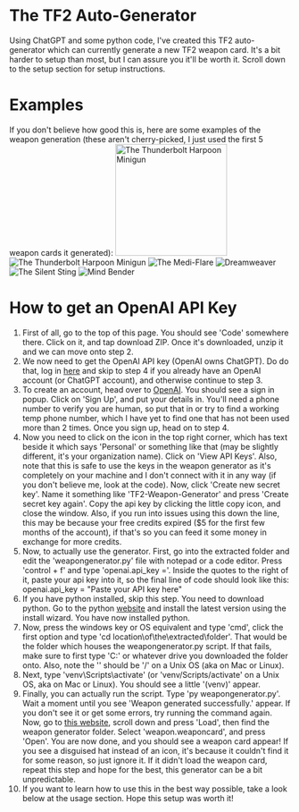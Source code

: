 # The TF2 Auto-Generator
Using ChatGPT and some python code, I've created this TF2 auto-generator which can currently generate a new TF2 weapon card. It's a bit harder to setup than most, but I can assure you it'll be worth it. Scroll down to the setup section for setup instructions.

# Examples
If you don't believe how good this is, here are some examples of the weapon generation (these aren't cherry-picked, I just used the first 5 weapon cards it generated):
<img src="https://github.com/FatalError418/TF2-Auto-Generation/assets/139549531/1942f080-9f01-4e0b-9c23-8dbe5b27d012" alt="The Thunderbolt Harpoon Minigun" width="200"/>
![The Thunderbolt Harpoon Minigun]()
![The Medi-Flare](https://github.com/FatalError418/TF2-Auto-Generation/assets/139549531/34ae155f-c418-4def-8aef-9fdccdfc13e4)
![Dreamweaver](https://github.com/FatalError418/TF2-Auto-Generation/assets/139549531/9c5be52d-6f5d-41d3-bf85-d8fc71f799f1)
![The Silent Sting](https://github.com/FatalError418/TF2-Auto-Generation/assets/139549531/65e7a6b6-90db-4cab-b7e9-91c80186ac7e)
![Mind Bender](https://github.com/FatalError418/TF2-Auto-Generation/assets/139549531/51572c94-e077-47aa-80bc-a2822cc69dfa)

# How to get an OpenAI API Key
1. First of all, go to the top of this page. You should see 'Code' somewhere there. Click on it, and tap download ZIP. Once it's downloaded, unzip it and we can move onto step 2.
2. We now need to get the OpenAI API key (OpenAI owns ChatGPT). Do do that, log in [here](https://platform.openai.com) and skip to step 4 if you already have an OpenAI account (or ChatGPT account), and otherwise continue to step 3.
3. To create an account, head over to [OpenAI](https://platform.openai.com). You should see a sign in popup. Click on 'Sign Up', and put your details in. You'll need a phone number to verify you are human, so put that in or try to find a working temp phone number, which I have yet to find one that has not been used more than 2 times. Once you sign up, head on to step 4.
4. Now you need to click on the icon in the top right corner, which has text beside it which says 'Personal' or something like that (may be slightly different, it's your organization name). Click on 'View API Keys'. Also, note that this is safe to use the keys in the weapon generator as it's completely on your machine and I don't connect with it in any way (if you don't believe me, look at the code). Now, click 'Create new secret key'. Name it something like 'TF2-Weapon-Generator' and press 'Create secret key again'. Copy the api key by clicking the little copy icon, and close the window. Also, if you run into issues using this down the line, this may be because your free credits expired ($5 for the first few months of the account), if that's so you can feed it some money in exchange for more credits.
5. Now, to actually use the generator. First, go into the extracted folder and edit the 'weapongenerator.py' file with notepad or a code editor. Press 'control + f' and type 'openai.api_key ='. Inside the quotes to the right of it, paste your api key into it, so the final line of code should look like this: openai.api_key = "Paste your API key here"
6. If you have python installed, skip this step. You need to download python. Go to the python [website](https://www.python.org/downloads/) and install the latest version using the install wizard. You have now installed python.
7. Now, press the windows key or OS equivalent and type 'cmd', click the first option and type 'cd location\of\the\extracted\folder'. That would be the folder which houses the weapongenerator.py script. If that fails, make sure to first type 'C:' or whatever drive you downloaded the folder onto. Also, note the '\' should be '/' on a Unix OS (aka on Mac or Linux).
8. Next, type 'venv\Scripts\activate' (or 'venv/Scripts/activate' on a Unix OS, aka on Mac or Linux). You should see a little '(venv)' appear.
9. Finally, you can actually run the script. Type 'py weapongenerator.py'. Wait a moment until you see 'Weapon generated successfully.' appear. If you don't see it or get some errors, try running the command again. Now, go to [this website](https://gamepro5.com/programs/tf2_weapon_card_creator/), scroll down and press 'Load', then find the weapon generator folder. Select 'weapon.weaponcard', and press 'Open'. You are now done, and you should see a weapon card appear! If you see a disguised hat instead of an icon, it's because it couldn't find it for some reason, so just ignore it. If it didn't load the weapon card, repeat this step and hope for the best, this generator can be a bit unpredictable.
10. If you want to learn how to use this in the best way possible, take a look below at the usage section. Hope this setup was worth it!
